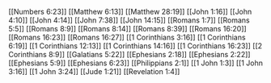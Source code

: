 [[Numbers 6:23]]
[[Matthew 6:13]]
[[Matthew 28:19]]
[[John 1:16]]
[[John 4:10]]
[[John 4:14]]
[[John 7:38]]
[[John 14:15]]
[[Romans 1:7]]
[[Romans 5:5]]
[[Romans 8:9]]
[[Romans 8:14]]
[[Romans 8:39]]
[[Romans 16:20]]
[[Romans 16:23]]
[[Romans 16:27]]
[[1 Corinthians 3:16]]
[[1 Corinthians 6:19]]
[[1 Corinthians 12:13]]
[[1 Corinthians 14:16]]
[[1 Corinthians 16:23]]
[[2 Corinthians 8:9]]
[[Galatians 5:22]]
[[Ephesians 2:18]]
[[Ephesians 2:22]]
[[Ephesians 5:9]]
[[Ephesians 6:23]]
[[Philippians 2:1]]
[[1 John 1:3]]
[[1 John 3:16]]
[[1 John 3:24]]
[[Jude 1:21]]
[[Revelation 1:4]]
